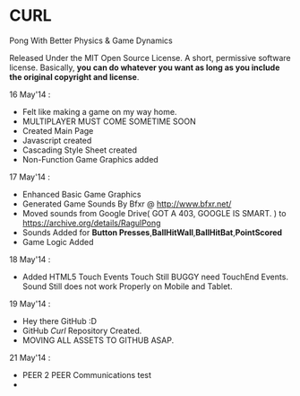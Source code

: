 CURL
====

Pong With Better Physics &amp; Game Dynamics

Released Under the MIT Open Source License. A short, permissive software license. Basically, **you can do whatever you want as long as you include the original copyright and license**.

16 May'14 :
- Felt like making a game on my way home.
- MULTIPLAYER MUST COME SOMETIME SOON
- Created Main Page
- Javascript created
- Cascading Style Sheet created
- Non-Function Game Graphics added

17 May'14 :
- Enhanced Basic Game Graphics
- Generated Game Sounds By Bfxr @ http://www.bfxr.net/
- Moved sounds from Google Drive( GOT A 403, GOOGLE IS SMART. ) to https://archive.org/details/RagulPong
- Sounds Added for **Button Presses**,**BallHitWall**,**BallHitBat**,**PointScored**
- Game Logic Added

18 May'14 :
- Added HTML5 Touch Events
        Touch Still BUGGY need TouchEnd Events.
        Sound Still does not work Properly on Mobile and Tablet. 
  
19 May'14 :
- Hey there GitHub :D
- GitHub *Curl* Repository Created.
- MOVING ALL ASSETS TO GITHUB ASAP.

21 May'14 :
- PEER 2 PEER Communications test
-  

